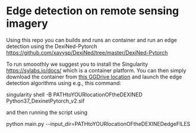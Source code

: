 # Edge detection on remote sensing imagery

Using this repo you can builds and runs an container and run an edge detection using the DexiNed-Pytorch https://github.com/xavysp/DexiNed/tree/master/DexiNed-Pytorch

To run smooothly we suggest you to install the Singularity https://sylabs.io/docs/ which is a container platform. You  can then simply download the container from [this GGDrive location](https://drive.google.com/drive/folders/1wui0kZRPNZ8feZVq0CU2GIn7XJhrORpz?usp=sharing)  and launch the edge detection algorithms using e.g., this command:

singularity shell -B PATHtoYOURlocationOFtheDEXINED Python37_DexinetPytorch_v2.sif 

and then running the script using 

python main.py --input_dir=PATHtoYOURlocationOFtheDEXINEDedgeFILES


